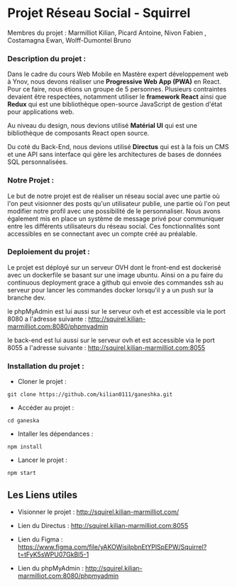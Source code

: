 # Projet Réseau Social - Squirrel

Membres du projet :  Marmilliot Kilian, Picard Antoine, Nivon Fabien , Costamagna Ewan, Wolff-Dumontel Bruno

### Description du projet : 
Dans le cadre du cours Web Mobile en Mastère expert développement web à Ynov, nous devons réaliser une **Progressive Web App (PWA)** en React. Pour ce faire, nous étions un groupe de 5 personnes. Plusieurs contraintes devaient être respectées, notamment utiliser le **framework React** ainsi que **Redux** qui est une bibliothèque open-source JavaScript de gestion d'état pour applications web. 

Au niveau du design, nous devions utilisé **Matérial UI** qui est une bibliothèque de composants React open source. 

Du coté du Back-End, nous devions utilisé **Directus** qui est à la fois un CMS et une API sans interface qui gère les architectures de bases de données SQL personnalisées. 

### Notre Projet : 
Le but de notre projet est de réaliser un réseau social avec une partie où l'on peut visionner des posts qu'un utilisateur publie, une partie où l'on peut modifier notre profil avec une possibilité de le personnaliser. Nous avons également mis en place un système de message privé pour communiquer entre les différents utilisateurs du réseau social. Ces fonctionnalités sont accessibles en se connectant avec un compte créé au préalable. 

### Deploiement du projet :

Le projet est déployé sur un serveur OVH dont le front-end est dockerisé avec un dockerfile se basant sur une image ubuntu.
Ainsi on a pu faire du continuous deployment grace a github qui envoie des commandes ssh au serveur pour lancer les commandes docker lorsqu'il y a un push sur la branche dev.

le phpMyAdmin est lui aussi sur le serveur ovh et est accessible via le port 8080 a l'adresse suivante : http://squirel.kilian-marmilliot.com:8080/phpmyadmin

le back-end est lui aussi sur le serveur ovh et est accessible via le port 8055 a l'adresse suivante : http://squirel.kilian-marmilliot.com:8055


### Installation du projet :

- Cloner le projet : 

```
git clone https://github.com/kilian0111/ganeshka.git
```

- Accéder au projet : 
```
cd ganeska
```

- Intaller les dépendances :
```
npm install
```
- Lancer le projet :
```
npm start
```

## Les Liens utiles 
- Visionner le projet : 
http://squirel.kilian-marmilliot.com/

- Lien du Directus :
http://squirel.kilian-marmilliot.com:8055

- Lien du Figma :
https://www.figma.com/file/yAKOWisiIpbnEtYPlSpEPW/Squirrel?t=tFyK5sWPU07GkBl5-1

- Lien du phpMyAdmin :
http://squirel.kilian-marmilliot.com:8080/phpmyadmin

